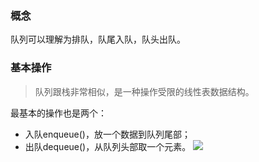 ### 概念
队列可以理解为排队，队尾入队，队头出队。
### 基本操作
>队列跟栈⾮常相似，是一种操作受限的线性表数据结构。

 最基本的操作也是两个：
- ⼊队enqueue()，放⼀个数据到队列尾部；
- 出队dequeue()，从队列头部取⼀个元素。
![](asserts/Pasted%20image%2020250807223220.png)

